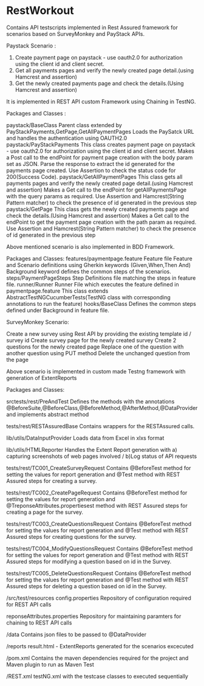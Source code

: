 
# RestWorkout 
Contains API testscripts implemented in Rest Assured framework for scenarios based on SurveyMonkey and PayStack APIs.

Paystack Scenario :
1. Create payment page on paystack - use oauth2.0 for authorization using the client id and client secret.
2. Get all payments pages and verify the newly created page detail.(using Hamcrest and assertion)
3. Get the newly created payments page and check the details.(Using Hamcrest and assertion)

It is implemented in REST API custom Framework using Chaining in TestNG.

Packages and Classes :

paystack/BaseClass
   Parent class extended by PayStackPayments,GetPage,GetAllPaymentPages
   Loads the PaySatck URL and handles the authentication using OAUTH2.0
paystack/PayStackPayments 
   This class creates payment page on paystack - use oauth2.0 for authorization using the client id and client secret.
   Makes a Post call to the endPoint for payment page creation with the body param set as JSON.
   Parse the response to extract the id generated for the payments page created.
   Use Assertion to check the status code for 200(Success Code).
paystack/GetAllPaymentPages
   This class gets all payments pages and verify the newly created page detail.(using Hamcrest and assertion)
   Makes a Get call to the endPoint for getAllPaymentsPage with the query params as required.
   Use Assertion and Hamcrest(String Pattern matcher) to check the presence of id generated in the previous step
paystack/GetPage 
   This class gets the newly created payments page and check the details.(Using Hamcrest and assertion)
   Makes a Get call to the endPoint to get the payment page creation with the path param as required.
   Use Assertion and Hamcrest(String Pattern matcher) to check the presence of id generated in the previous step


Above mentioned scenario is also implemented in BDD Framework.

Packages and Classes:
features/paymentpage.feature 
  Feature file Feature and Scenario definitions using Gherkin keywords (Given,When,Then And)
  Background keyword defines the common steps of the scenarios.
steps/PaymentPageSteps
  Step Definitions file matching the steps in feature file.
runner/Runner
  Runner File which executes the feature defined in paymentpage.feature
  This class extends AbstractTestNGCucumberTests(TestNG class with corresponding annotations to run the feature)
hooks/BaseClass
  Defines the common steps defined under Background in feature file.

SurveyMonkey Scenario:

Create a new survey using Rest API by providing the existing template id / survey id
Create survey page for the newly created survey
Create 2 questions for the newly created page
Replace one of the question with another question using PUT method
Delete the unchanged question from the page

Above scenario is implemented in custom made Testng framework with generation of ExtentReports

Packages and Classes:

srctests/rest/PreAndTest
  Defines the methods with the annotations @BeforeSuite,@BeforeClass,@BeforeMethod,@AfterMethod,@DataProvider and implements abstract method

tests/rest/RESTAssuredBase
  Contains wrappers for the RESTAssured calls.

lib/utils/DataInputProvider
  Loads data from Excel in xlxs format

lib/utils/HTMLReporter
  Handles the Extent Report generation with a) capturing screenshots of web pages involved / b)Log status of API requests

tests/rest/TC001_CreateSurveyRequest
  Contains @BeforeTest method for setting the values for report generation and @Test method with REST Assured steps for creating a survey.

tests/rest/TC002_CreatePageRequest
  Contains @BeforeTest method for setting the values for report generation and @TreponseAttributes.propertiesest method with REST Assured steps for creating a page for the survey.

tests/rest/TC003_CreateQuestionsRequest
 Contains @BeforeTest method for setting the values for report generation and @Test method with REST Assured steps for creating questions for the survey.

tests/rest/TC004_ModifyQuestionsRequest
 Contains @BeforeTest method for setting the values for report generation and @Test method with REST Assured steps for modifying a question based on id in the Survey.

tests/rest/TC005_DeleteQuestionsRequest
 Contains @BeforeTest method for setting the values for report generation and @Test method with REST Assured steps for deleting a question based on id in the Survey.

/src/test/resources
config.properties
 Repository of configuration required for REST API calls

reponseAttributes.properties
 Repository for maintaining paramters for chaining to REST API calls

/data
 Contains json files to be passed to @DataProvider

/reports
 result.html - ExtentReports generated for the scenarios excecuted

/pom.xml
 Contains the maven dependencies required for the project and
 Maven plugin to run as Maven Test

/REST.xml
 testNG.xml with the testcase classes to executed sequentially




